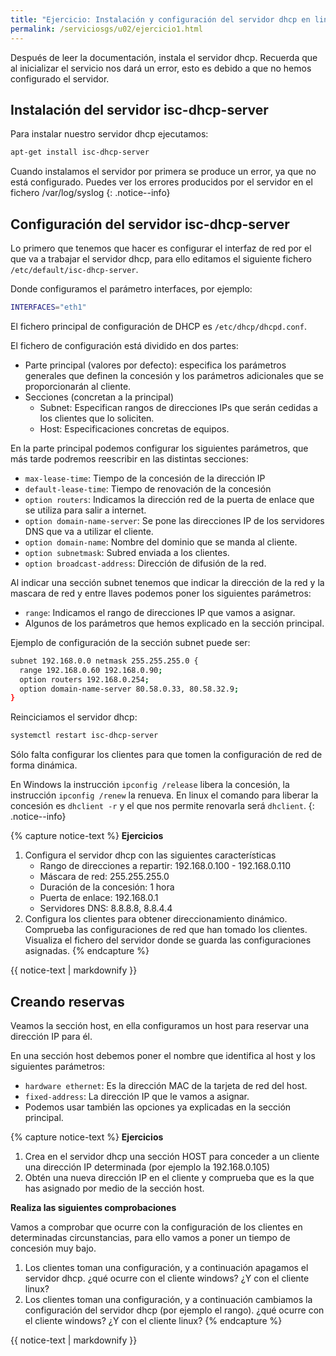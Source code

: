 ```yaml
---
title: "Ejercicio: Instalación y configuración del servidor dhcp en linux"
permalink: /serviciosgs/u02/ejercicio1.html
---
```


Después de leer la documentación, instala el servidor dhcp. Recuerda que al inicializar el servicio nos dará un error, esto es debido a que no hemos configurado el servidor.

## Instalación del servidor isc-dhcp-server


Para instalar nuestro servidor dhcp ejecutamos:

```bash
apt-get install isc-dhcp-server
```

Cuando instalamos el servidor por primera se produce un error, ya que no está configurado. Puedes ver los errores producidos por el servidor en el fichero /var/log/syslog
{: .notice--info}

## Configuración del servidor isc-dhcp-server

Lo primero que tenemos que hacer es configurar el interfaz de red por el que va a trabajar el servidor dhcp, para ello editamos el siguiente fichero `/etc/default/isc-dhcp-server`.

Donde configuramos el parámetro interfaces, por ejemplo:
	
```bash
INTERFACES="eth1"
```
 
El fichero principal de configuración de DHCP es `/etc/dhcp/dhcpd.conf`.

El fichero de configuración está dividido en dos partes:

* Parte principal (valores por defecto): especifica los parámetros generales que definen la concesión y los parámetros adicionales que se proporcionarán al cliente.
* Secciones (concretan a la principal)
     * Subnet: Especifican rangos de direcciones IPs que serán cedidas a los clientes que lo soliciten.
     * Host: Especificaciones concretas de equipos.

En la parte principal podemos configurar los siguientes parámetros, que más tarde podremos reescribir en las distintas secciones:

* ``max-lease-time``: Tiempo de la concesión de la dirección IP
* ``default-lease-time``: Tiempo de renovación de la concesión
* ``option routers``: Indicamos la dirección red de la puerta de enlace que se utiliza para salir a internet.
* ``option domain-name-server``: Se pone las direcciones IP de los servidores DNS que va a utilizar el cliente.
* ``option domain­-name``: Nombre del dominio que se manda al cliente.
* ``option subnet­mask``: Subred enviada a los clientes.
* ``option broadcast-­address``: Dirección de difusión de la red.

Al indicar una sección subnet tenemos que indicar la dirección de la red y la mascara de red y entre llaves podemos poner los siguientes parámetros:

* ``range``: Indicamos el rango de direcciones IP que vamos a asignar.
* Algunos de los parámetros que hemos explicado en la sección principal.

Ejemplo de configuración de la sección subnet puede ser:

```bash
subnet 192.168.0.0 netmask 255.255.255.0 {
  range 192.168.0.60 192.168.0.90;
  option routers 192.168.0.254;
  option domain-name-server 80.58.0.33, 80.58.32.9;
}
```
	
Reinciciamos el servidor dhcp:

```bash
systemctl restart isc-dhcp-server
```

Sólo falta configurar los clientes para que tomen la configuración de red de forma dinámica.

En Windows la instrucción ``ipconfig /release`` libera la concesión, la instrucción ``ipconfig /renew`` la renueva. En linux el comando para liberar la concesión es ``dhclient -r`` y el que nos permite renovarla será ``dhclient``.
{: .notice--info}

{% capture notice-text %}
**Ejercicios**

1. Configura el servidor dhcp con las siguientes características
	* Rango de direcciones a repartir: 192.168.0.100 - 192.168.0.110 
	* Máscara de red: 255.255.255.0
	* Duración de la concesión: 1 hora
	* Puerta de enlace: 192.168.0.1
	* Servidores DNS: 8.8.8.8, 8.8.4.4
2. Configura los clientes para obtener direccionamiento dinámico. Comprueba las configuraciones de red que han tomado los clientes. Visualiza el fichero del servidor donde se guarda las configuraciones asignadas.
{% endcapture %}   

<div class="notice--info">
  
  {{ notice-text | markdownify }}
</div>

## Creando reservas

Veamos la sección host, en ella configuramos un host para reservar una dirección IP para él.

En una sección host debemos poner el nombre que identifica al host y los siguientes parámetros:

* ``hardware ethernet``: Es la dirección MAC de la tarjeta de red del host.
* ``fixed-address``: La dirección IP que le vamos a asignar. 
* Podemos usar también las opciones ya explicadas en la sección principal.

{% capture notice-text %}
**Ejercicios**	
1. Crea en el servidor dhcp una sección HOST para conceder a un cliente una dirección IP determinada (por ejemplo la 192.168.0.105)
2. Obtén una nueva dirección IP en el cliente y comprueba que es la que has asignado por medio de la sección host.

**Realiza las siguientes comprobaciones**

Vamos a comprobar que ocurre con la configuración de los clientes en determinadas circunstancias, para ello vamos a poner un tiempo de concesión muy bajo.

1. Los clientes toman una configuración, y a continuación apagamos el servidor dhcp. ¿qué ocurre con el cliente windows? ¿Y con el cliente linux?
2. Los clientes toman una configuración, y a continuación cambiamos la configuración del servidor dhcp (por ejemplo el rango). ¿qué ocurre con el cliente windows? ¿Y con el cliente linux?
{% endcapture %}   

<div class="notice--info">
  
  {{ notice-text | markdownify }}
</div>
